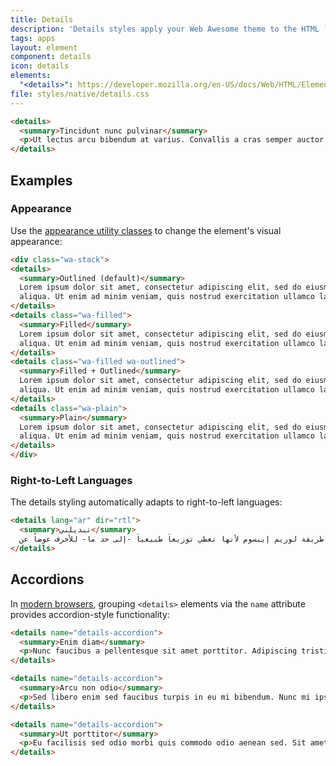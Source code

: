 ```yaml
---
title: Details
description: 'Details styles apply your Web Awesome theme to the HTML `<details>` element. Details show a brief summary and expand to show additional content.'
tags: apps
layout: element
component: details
icon: details
elements:
  "<details>": https://developer.mozilla.org/en-US/docs/Web/HTML/Element/details
file: styles/native/details.css
---
```


```html {.example}
<details>
  <summary>Tincidunt nunc pulvinar</summary>
  <p>Ut lectus arcu bibendum at varius. Convallis a cras semper auctor neque vitae. Odio pellentesque diam volutpat commodo sed egestas. Amet dictum sit amet justo donec enim diam vulputate ut.</p>
</details>
```

## Examples

### Appearance

Use the [appearance utility classes](/docs/utilities/appearance) to change the element's visual appearance:

```html {.example}
<div class="wa-stack">
<details>
  <summary>Outlined (default)</summary>
  Lorem ipsum dolor sit amet, consectetur adipiscing elit, sed do eiusmod tempor incididunt ut labore et dolore magna
  aliqua. Ut enim ad minim veniam, quis nostrud exercitation ullamco laboris nisi ut aliquip ex ea commodo consequat.
</details>
<details class="wa-filled">
  <summary>Filled</summary>
  Lorem ipsum dolor sit amet, consectetur adipiscing elit, sed do eiusmod tempor incididunt ut labore et dolore magna
  aliqua. Ut enim ad minim veniam, quis nostrud exercitation ullamco laboris nisi ut aliquip ex ea commodo consequat.
</details>
<details class="wa-filled wa-outlined">
  <summary>Filled + Outlined</summary>
  Lorem ipsum dolor sit amet, consectetur adipiscing elit, sed do eiusmod tempor incididunt ut labore et dolore magna
  aliqua. Ut enim ad minim veniam, quis nostrud exercitation ullamco laboris nisi ut aliquip ex ea commodo consequat.
</details>
<details class="wa-plain">
  <summary>Plain</summary>
  Lorem ipsum dolor sit amet, consectetur adipiscing elit, sed do eiusmod tempor incididunt ut labore et dolore magna
  aliqua. Ut enim ad minim veniam, quis nostrud exercitation ullamco laboris nisi ut aliquip ex ea commodo consequat.
</details>
</div>
```

### Right-to-Left Languages

The details styling automatically adapts to right-to-left languages:

```html {.example}
<details lang="ar" dir="rtl">
  <summary>تبديلني</summary>
  استخدام طريقة لوريم إيبسوم لأنها تعطي توزيعاَ طبيعياَ -إلى حد ما- للأحرف عوضاً عن
</details>
```

## Accordions

In [modern browsers](https://caniuse.com/mdn-html_elements_details_name),
grouping `<details>` elements via the `name` attribute provides accordion-style functionality:

```html {.example}
<details name="details-accordion">
  <summary>Enim diam</summary>
  <p>Nunc faucibus a pellentesque sit amet porttitor. Adipiscing tristique risus nec feugiat in fermentum. Leo duis ut diam quam nulla porttitor massa id. Mauris nunc congue nisi vitae.</p>
</details>

<details name="details-accordion">
  <summary>Arcu non odio</summary>
  <p>Sed libero enim sed faucibus turpis in eu mi bibendum. Nunc mi ipsum faucibus vitae aliquet nec. Ultricies tristique nulla aliquet enim tortor. Tellus at urna condimentum mattis pellentesque.</p>
</details>

<details name="details-accordion">
  <summary>Ut porttitor</summary>
  <p>Eu facilisis sed odio morbi quis commodo odio aenean sed. Sit amet purus gravida quis blandit turpis cursus. Eu consequat ac felis donec et odio pellentesque diam volutpat.</p>
</details>
```
